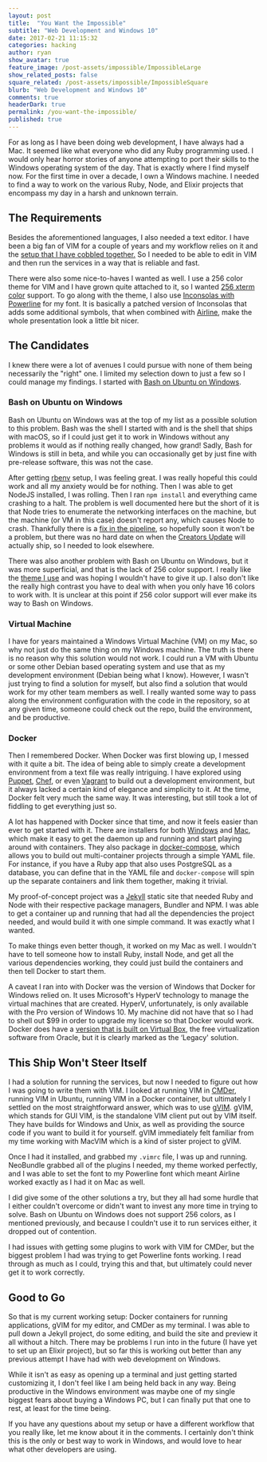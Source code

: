 ```yaml
---
layout: post
title:  "You Want the Impossible"
subtitle: "Web Development and Windows 10"
date: 2017-02-21 11:15:32
categories: hacking
author: ryan
show_avatar: true
feature_image: /post-assets/impossible/ImpossibleLarge
show_related_posts: false
square_related: /post-assets/impossible/ImpossibleSquare
blurb: "Web Development and Windows 10"
comments: true
headerDark: true
permalink: /you-want-the-impossible/
published: true
---
```


For as long as I have been doing web development, I have always had a Mac. It seemed like what everyone who did any Ruby programming used. I would only hear horror stories of anyone attempting to port their skills to the Windows operating system of the day. That is exactly where I find myself now. For the first time in over a decade, I own a Windows machine. I needed to find a way to work on the various Ruby, Node, and Elixir projects that encompass my day in a harsh and unknown terrain.

## The Requirements

Besides the aforementioned languages, I also needed a text editor. I have been a big fan of VIM for a couple of years and my workflow relies on it and the [setup that I have cobbled together.](https://github.com/ryanbillingsley/dotfiles) So I needed to be able to edit in VIM and then run the services in a way that is reliable and fast.

There were also some nice-to-haves I wanted as well. I use a 256 color theme for VIM and I have grown quite attached to it, so I wanted [256 xterm color](https://commons.wikimedia.org/wiki/File:Xterm_256color_chart.svg) support. To go along with the theme, I also use [Inconsolas with Powerline](https://github.com/powerline/fonts/tree/master/Inconsolata) for my font. It is basically a patched version of Inconsolas that adds some additional symbols, that when combined with [Airline](https://github.com/vim-airline/vim-airline), make the whole presentation look a little bit nicer.

## The Candidates

I knew there were a lot of avenues I could pursue with none of them being necessarily the "right" one. I limited my selection down to just a few so I could manage my findings. I started with [Bash on Ubuntu on Windows](https://msdn.microsoft.com/en-us/commandline/wsl/about).

### Bash on Ubuntu on Windows

Bash on Ubuntu on Windows was at the top of my list as a possible solution to this problem. Bash was the shell I started with and is the shell that ships with macOS, so if I could just get it to work in Windows without any problems it would as if nothing really changed, how grand! Sadly, Bash for Windows is still in beta, and while you can occasionally get by just fine with pre-release software, this was not the case.

After getting [rbenv](https://github.com/rbenv/rbenv) setup, I was feeling great. I was really hopeful this could work and all my anxiety would be for nothing. Then I was able to get NodeJS installed, I was rolling. Then I ran `npm install` and everything came crashing to a halt. The problem is well documented here but the short of it is that Node tries to enumerate the networking interfaces on the machine, but the machine (or VM in this case) doesn't report any, which causes Node to crash. Thankfully there is a [fix in the pipeline](https://github.com/Microsoft/BashOnWindows/issues/468), so hopefully soon it won't be a problem, but there was no hard date on when the [Creators Update](https://www.microsoft.com/en-us/windows/upcoming-features) will actually ship, so I needed to look elsewhere.

There was also another problem with Bash on Ubuntu on Windows, but it was more superficial, and that is the lack of 256 color support. I really like the [theme I use](https://github.com/morhetz/gruvbox) and was hoping I wouldn't have to give it up. I also don't like the really high contrast you have to deal with when you only have 16 colors to work with. It is unclear at this point if 256 color support will ever make its way to Bash on Windows.

### Virtual Machine

I have for years maintained a Windows Virtual Machine (VM) on my Mac, so why not just do the same thing on my Windows machine. The truth is there is no reason why this solution would not work. I could run a VM with Ubuntu or some other Debian based operating system and use that as my development environment (Debian being what I know). However, I wasn't just trying to find a solution for myself, but also find a solution that would work for my other team members as well. I really wanted some way to pass along the environment configuration with the code in the repository, so at any given time, someone could check out the repo, build the environment, and be productive.

### Docker

Then I remembered Docker. When Docker was first blowing up, I messed with it quite a bit. The idea of being able to simply create a development environment from a text file was really intriguing. I have explored using [Puppet](https://puppet.com/), [Chef](https://www.chef.io/), or even [Vagrant](https://www.vagrantup.com/) to build out a development environment, but it always lacked a certain kind of elegance and simplicity to it. At the time, Docker felt very much the same way. It was interesting, but still took a lot of fiddling to get everything just so.

A lot has happened with Docker since that time, and now it feels easier than ever to get started with it. There are installers for both [Windows](https://docs.docker.com/docker-for-windows/) and [Mac](https://docs.docker.com/docker-for-mac/), which make it easy to get the daemon up and running and start playing around with containers. They also package in [docker-compose](https://docs.docker.com/compose/overview/), which allows you to build out multi-container projects through a simple YAML file. For instance, if you have a Ruby app that also uses PostgreSQL as a database, you can define that in the YAML file and `docker-compose` will spin up the separate containers and link them together, making it trivial.

My proof-of-concept project was a [Jekyll](https://jekyllrb.com/) static site that needed Ruby and Node with their respective package managers, Bundler and NPM. I was able to get a container up and running that had all the dependencies the project needed, and would build it with one simple command. It was exactly what I wanted.

To make things even better though, it worked on my Mac as well. I wouldn't have to tell someone how to install Ruby, install Node, and get all the various dependencies working, they could just build the containers and then tell Docker to start them.

A caveat I ran into with Docker was the version of Windows that Docker for Windows relied on. It uses Microsoft's HyperV technology to manage the virtual machines that are created. HyperV, unfortunately, is only available with the Pro version of Windows 10. My machine did not have that so I had to shell out $99 in order to upgrade my license so that Docker would work. Docker does have a [version that is built on Virtual Box](https://docs.docker.com/toolbox/overview/), the free virtualization software from Oracle, but it is clearly marked as the ‘Legacy' solution.

## This Ship Won't Steer Itself

I had a solution for running the services, but now I needed to figure out how I was going to write them with VIM. I looked at running VIM in [CMDer](http://cmder.net/), running VIM in Ubuntu, running VIM in a Docker container, but ultimately I settled on the most straightforward answer, which was to use [gVIM](http://www.vim.org/download.php). gVIM, which stands for GUI VIM, is the standalone VIM client put out by VIM itself. They have builds for Windows and Unix, as well as providing the source code if you want to build it for yourself. gVIM immediately felt familiar from my time working with MacVIM which is a kind of sister project to gVIM.

Once I had it installed, and grabbed my `.vimrc` file, I was up and running. NeoBundle grabbed all of the plugins I needed, my theme worked perfectly, and I was able to set the font to my Powerline font which meant Airline worked exactly as I had it on Mac as well.

I did give some of the other solutions a try, but they all had some hurdle that I either couldn't overcome or didn't want to invest any more time in trying to solve. Bash on Ubuntu on Windows does not support 256 colors, as I mentioned previously, and because I couldn't use it to run services either, it dropped out of contention. 

I had issues with getting some plugins to work with VIM for CMDer, but the biggest problem I had was trying to get Powerline fonts working. I read through as much as I could, trying this and that, but ultimately could never get it to work correctly.

## Good to Go

So that is my current working setup: Docker containers for running applications, gVIM for my editor, and CMDer as my terminal. I was able to pull down a Jekyll project, do some editing, and build the site and preview it all without a hitch. There may be problems I run into in the future (I have yet to set up an Elixir project), but so far this is working out better than any previous attempt I have had with web development on Windows.

While it isn't as easy as opening up a terminal and just getting started customizing it, I don't feel like I am being held back in any way. Being productive in the Windows environment was maybe one of my single biggest fears about buying a Windows PC, but I can finally put that one to rest, at least for the time being.

If you have any questions about my setup or have a different workflow that you really like, let me know about it in the comments. I certainly don't think this is the only or best way to work in Windows, and would love to hear what other developers are using.
